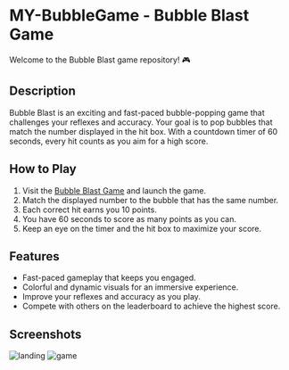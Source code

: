 # MY-BubbleGame - Bubble Blast Game

Welcome to the Bubble Blast game repository! 🎮

## Description

Bubble Blast is an exciting and fast-paced bubble-popping game that challenges your reflexes and accuracy. Your goal is to pop bubbles that match the number displayed in the hit box. With a countdown timer of 60 seconds, every hit counts as you aim for a high score.

## How to Play

1. Visit the [Bubble Blast Game](https://maddy150912.github.io/MY-BubbleGame/) and launch the game.
2. Match the displayed number to the bubble that has the same number.
3. Each correct hit earns you 10 points.
4. You have 60 seconds to score as many points as you can.
5. Keep an eye on the timer and the hit box to maximize your score.

## Features

- Fast-paced gameplay that keeps you engaged.
- Colorful and dynamic visuals for an immersive experience.
- Improve your reflexes and accuracy as you play.
- Compete with others on the leaderboard to achieve the highest score.

## Screenshots

![landing](https://github.com/Maddy150912/MY-BubbleGame/assets/84185600/ece76d0c-d2f8-4c7b-afe2-143e7f485500)
![game](https://github.com/Maddy150912/MY-BubbleGame/assets/84185600/5c160802-2315-451e-ac71-ea7b3cdd00ec)

